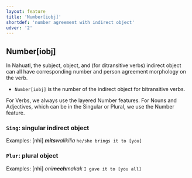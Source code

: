 ```yaml
---
layout: feature
title: 'Number[iobj]'
shortdef: 'number agreement with indirect object'
udver: '2'
---
```


## Number[iobj]

In Nahuatl, the subject, object, and (for ditransitive verbs) indirect object 
can all have corresponding number and person agreement morphology on the verb.

* `Number[iobj]` is the number of the indirect object for bitransitive verbs.

For Verbs, we always use the layered Number features. For Nouns and Adjectives, which can be in the Singular or Plural, we use the Number feature.


### <a name="Sing">`Sing`</a>: singular indirect object

Examples: [nhi] _<b>mits</b>walikilia_ `he/she brings it to [you]`

### <a name="Plur">`Plur`</a>: plural object

Examples: [nhi] _oni<b>mech</b>makak_ `I gave it to [you all]`
<!-- Interlanguage links updated Po 11. listopadu 2024, 20:09:52 CET -->
